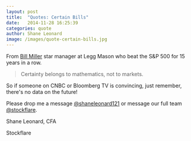```yaml
---
layout: post
title:  "Quotes: Certain Bills"
date:   2014-11-28 16:25:39
categories: quote
author: Shane Leonard
image: /images/quote-certain-bills.jpg
---
```


From [Bill Miller](http://en.wikipedia.org/wiki/Bill_Miller_%28finance%29) star manager at Legg Mason who beat the S&P 500 for 15 years in a row.

> Certainty belongs to mathematics, not to markets.

So if someone on CNBC or Bloomberg TV is convincing, just remember, there's no data on the future!

Please drop me a message [@shaneleonard121](https://twitter.com/shaneleonard121) or message our full team [@stockflare](https://twitter.com/stockflare).

Shane Leonard, CFA

Stockflare